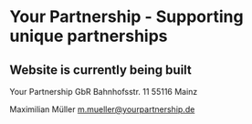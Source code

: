 # Your Partnership - Supporting unique partnerships
## Website is currently being built

Your Partnership GbR
Bahnhofsstr. 11
55116 Mainz

Maximilian Müller
m.mueller@yourpartnership.de

